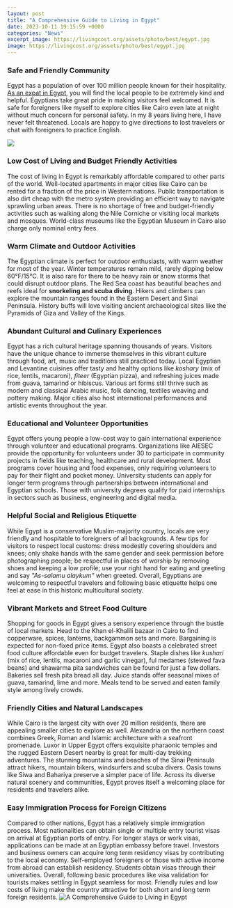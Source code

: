 ```yaml
---
layout: post
title: "A Comprehensive Guide to Living in Egypt"
date: 2023-10-11 19:15:59 +0000
categories: "News"
excerpt_image: https://livingcost.org/assets/photo/best/egypt.jpg
image: https://livingcost.org/assets/photo/best/egypt.jpg
---
```


### Safe and Friendly Community    
Egypt has a population of over 100 million people known for their hospitality. [As an expat in Egypt](https://ustoday.github.io/2024-01-08-voyage-en-ukraine-conseils-pour-des-vacances-r-xe9ussies/), you will find the local people to be extremely kind and helpful. Egyptians take great pride in making visitors feel welcomed. It is safe for foreigners like myself to explore cities like Cairo even late at night without much concern for personal safety. In my 8 years living here, I have never felt threatened. Locals are happy to give directions to lost travelers or chat with foreigners to practice English.

![](https://saltinourhair.com/wp-content/uploads/2019/03/egypt-travel-route-cairo-pyramids.jpg)
### Low Cost of Living and Budget Friendly Activities  
The cost of living in Egypt is remarkably affordable compared to other parts of the world. Well-located apartments in major cities like Cairo can be rented for a fraction of the price in Western nations. Public transportation is also dirt cheap with the metro system providing an efficient way to navigate sprawling urban areas. There is no shortage of free and budget-friendly activities such as walking along the Nile Corniche or visiting local markets and mosques. World-class museums like the Egyptian Museum in Cairo also charge only nominal entry fees. 
### Warm Climate and Outdoor Activities
The Egyptian climate is perfect for outdoor enthusiasts, with warm weather for most of the year. Winter temperatures remain mild, rarely dipping below 60°F/15°C. It is also rare for there to be heavy rain or snow storms that could disrupt outdoor plans. The Red Sea coast has beautiful beaches and reefs ideal for **snorkeling and scuba diving**. Hikers and climbers can explore the mountain ranges found in the Eastern Desert and Sinai Peninsula. History buffs will love visiting ancient archaeological sites like the Pyramids of Giza and Valley of the Kings. 
### Abundant Cultural and Culinary Experiences
Egypt has a rich cultural heritage spanning thousands of years. Visitors have the unique chance to immerse themselves in this vibrant culture through food, art, music and traditions still practiced today. Local Egyptian and Levantine cuisines offer tasty and healthy options like _koshary_ (mix of rice, lentils, macaroni), _fiteer_ (Egyptian pizza), and refreshing juices made from guava, tamarind or hibiscus. Various art forms still thrive such as modern and classical Arabic music, folk dancing, textiles weaving and pottery making. Major cities also host international performances and artistic events throughout the year.
### Educational and Volunteer Opportunities  
Egypt offers young people a low-cost way to gain international experience through volunteer and educational programs. Organizations like AIESEC provide the opportunity for volunteers under 30 to participate in community projects in fields like teaching, healthcare and rural development. Most programs cover housing and food expenses, only requiring volunteers to pay for their flight and pocket money. University students can apply for longer term programs through partnerships between international and Egyptian schools. Those with university degrees qualify for paid internships in sectors such as business, engineering and digital media.
### Helpful Social and Religious Etiquette
While Egypt is a conservative Muslim-majority country, locals are very friendly and hospitable to foreigners of all backgrounds. A few tips for visitors to respect local customs: dress modestly covering shoulders and knees; only shake hands with the same gender and seek permission before photographing people; be respectful in places of worship by removing shoes and keeping a low profile; use your right hand for eating and greeting and say _"As-salamu alaykum"_ when greeted. Overall, Egyptians are welcoming to respectful travelers and following basic etiquette helps one feel at ease in this historic multicultural society.
### Vibrant Markets and Street Food Culture 
Shopping for goods in Egypt gives a sensory experience through the bustle of local markets. Head to the Khan el-Khalili bazaar in Cairo to find copperware, spices, lanterns, backgammon sets and more. Bargaining is expected for non-fixed price items. Egypt also boasts a celebrated street food culture affordable even for budget travelers. Staple dishes like _kushari_ (mix of rice, lentils, macaroni and garlic vinegar), ful medames (stewed fava beans) and shawarma pita sandwiches can be found for just a few dollars. Bakeries sell fresh pita bread all day. Juice stands offer seasonal mixes of guava, tamarind, lime and more. Meals tend to be served and eaten family style among lively crowds.
### Friendly Cities and Natural Landscapes
While Cairo is the largest city with over 20 million residents, there are appealing smaller cities to explore as well. Alexandria on the northern coast combines Greek, Roman and Islamic architecture with a seafront promenade. Luxor in Upper Egypt offers exquisite pharaonic temples and the rugged Eastern Desert nearby is great for multi-day trekking adventures. The stunning mountains and beaches of the Sinai Peninsula attract hikers, mountain bikers, windsurfers and scuba divers. Oasis towns like Siwa and Bahariya preserve a simpler pace of life. Across its diverse natural scenery and communities, Egypt proves itself a welcoming place for residents and travelers alike.
### Easy Immigration Process for Foreign Citizens
Compared to other nations, Egypt has a relatively simple immigration process. Most nationalities can obtain single or multiple entry tourist visas on arrival at Egyptian ports of entry. For longer stays or work visas, applications can be made at an Egyptian embassy before travel. Investors and business owners can acquire long term residency visas by contributing to the local economy. Self-employed foreigners or those with active income from abroad can establish residency. Students obtain visas through their universities. Overall, following basic procedures like visa validation for tourists makes settling in Egypt seamless for most. Friendly rules and low costs of living make the country attractive for both short and long term foreign residents.
![A Comprehensive Guide to Living in Egypt](https://livingcost.org/assets/photo/best/egypt.jpg)